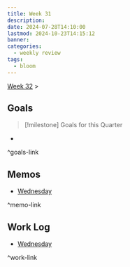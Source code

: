 ```yaml
---
title: Week 31
description: 
date: 2024-07-28T14:10:00
lastmod: 2024-10-23T14:15:12
banner: 
categories:
  - weekly review
tags:
  - bloom
---
```

[Week 32](./W32-2024.md) >  
## Goals  
  
> [!milestone] Goals for this Quarter  
>   
  
-   
  
^goals-link  
  
## Memos  
  
- [Wednesday](../../../../2024-07-30.md)  
	  
  
^memo-link  
  
## Work Log  
  
- [Wednesday](../../../../2024-07-30.md)  
	  
  
^work-link  
